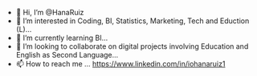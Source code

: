 - 👋 Hi, I’m @HanaRuiz
- 👀 I’m interested in Coding, BI, Statistics, Marketing, Tech and Eduction (L)...
- 🌱 I’m currently learning BI...
- 💞️ I’m looking to collaborate on digital projects involving Education and English as Second Language...
- 📫 How to reach me ... https://www.linkedin.com/in/iohanaruiz1

<!---
HanaRuiz/HanaRuiz is a ✨ special ✨ repository because its `README.md` (this file) appears on your GitHub profile.
You can click the Preview link to take a look at your changes.
--->
